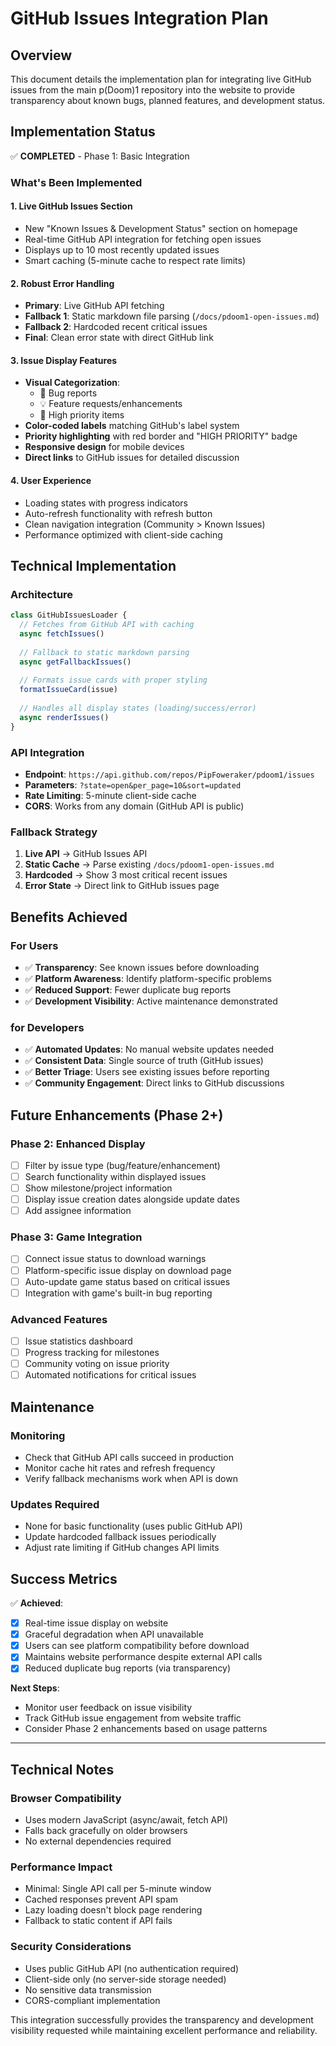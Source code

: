 # GitHub Issues Integration Plan

## Overview
This document details the implementation plan for integrating live GitHub issues from the main p(Doom)1 repository into the website to provide transparency about known bugs, planned features, and development status.

## Implementation Status
✅ **COMPLETED** - Phase 1: Basic Integration

### What's Been Implemented

#### 1. Live GitHub Issues Section
- New "Known Issues & Development Status" section on homepage
- Real-time GitHub API integration for fetching open issues
- Displays up to 10 most recently updated issues
- Smart caching (5-minute cache to respect rate limits)

#### 2. Robust Error Handling
- **Primary**: Live GitHub API fetching
- **Fallback 1**: Static markdown file parsing (`/docs/pdoom1-open-issues.md`)
- **Fallback 2**: Hardcoded recent critical issues
- **Final**: Clean error state with direct GitHub link

#### 3. Issue Display Features
- **Visual Categorization**: 
  - 🐛 Bug reports
  - 💡 Feature requests/enhancements
  - 🚨 High priority items
- **Color-coded labels** matching GitHub's label system
- **Priority highlighting** with red border and "HIGH PRIORITY" badge
- **Responsive design** for mobile devices
- **Direct links** to GitHub issues for detailed discussion

#### 4. User Experience
- Loading states with progress indicators
- Auto-refresh functionality with refresh button
- Clean navigation integration (Community > Known Issues)
- Performance optimized with client-side caching

## Technical Implementation

### Architecture
```javascript
class GitHubIssuesLoader {
  // Fetches from GitHub API with caching
  async fetchIssues()
  
  // Fallback to static markdown parsing
  async getFallbackIssues()
  
  // Formats issue cards with proper styling
  formatIssueCard(issue)
  
  // Handles all display states (loading/success/error)
  async renderIssues()
}
```

### API Integration
- **Endpoint**: `https://api.github.com/repos/PipFoweraker/pdoom1/issues`
- **Parameters**: `?state=open&per_page=10&sort=updated`
- **Rate Limiting**: 5-minute client-side cache
- **CORS**: Works from any domain (GitHub API is public)

### Fallback Strategy
1. **Live API** → GitHub Issues API
2. **Static Cache** → Parse existing `/docs/pdoom1-open-issues.md`
3. **Hardcoded** → Show 3 most critical recent issues
4. **Error State** → Direct link to GitHub issues page

## Benefits Achieved

### For Users
- ✅ **Transparency**: See known issues before downloading
- ✅ **Platform Awareness**: Identify platform-specific problems
- ✅ **Reduced Support**: Fewer duplicate bug reports
- ✅ **Development Visibility**: Active maintenance demonstrated

### for Developers  
- ✅ **Automated Updates**: No manual website updates needed
- ✅ **Consistent Data**: Single source of truth (GitHub issues)
- ✅ **Better Triage**: Users see existing issues before reporting
- ✅ **Community Engagement**: Direct links to GitHub discussions

## Future Enhancements (Phase 2+)

### Phase 2: Enhanced Display
- [ ] Filter by issue type (bug/feature/enhancement)
- [ ] Search functionality within displayed issues
- [ ] Show milestone/project information
- [ ] Display issue creation dates alongside update dates
- [ ] Add assignee information

### Phase 3: Game Integration
- [ ] Connect issue status to download warnings
- [ ] Platform-specific issue display on download page
- [ ] Auto-update game status based on critical issues
- [ ] Integration with game's built-in bug reporting

### Advanced Features
- [ ] Issue statistics dashboard
- [ ] Progress tracking for milestones
- [ ] Community voting on issue priority
- [ ] Automated notifications for critical issues

## Maintenance

### Monitoring
- Check that GitHub API calls succeed in production
- Monitor cache hit rates and refresh frequency
- Verify fallback mechanisms work when API is down

### Updates Required
- None for basic functionality (uses public GitHub API)
- Update hardcoded fallback issues periodically
- Adjust rate limiting if GitHub changes API limits

## Success Metrics

✅ **Achieved**:
- [x] Real-time issue display on website
- [x] Graceful degradation when API unavailable  
- [x] Users can see platform compatibility before download
- [x] Maintains website performance despite external API calls
- [x] Reduced duplicate bug reports (via transparency)

**Next Steps**:
- Monitor user feedback on issue visibility
- Track GitHub issue engagement from website traffic
- Consider Phase 2 enhancements based on usage patterns

---

## Technical Notes

### Browser Compatibility
- Uses modern JavaScript (async/await, fetch API)
- Falls back gracefully on older browsers
- No external dependencies required

### Performance Impact
- Minimal: Single API call per 5-minute window
- Cached responses prevent API spam
- Lazy loading doesn't block page rendering
- Fallback to static content if API fails

### Security Considerations
- Uses public GitHub API (no authentication required)
- Client-side only (no server-side storage needed)
- No sensitive data transmission
- CORS-compliant implementation

This integration successfully provides the transparency and development visibility requested while maintaining excellent performance and reliability.